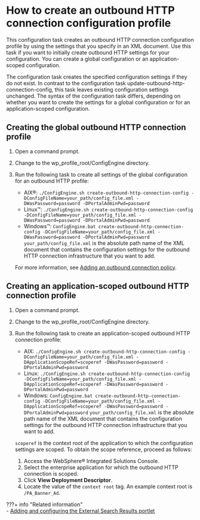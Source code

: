 # How to create an outbound HTTP connection configuration profile

This configuration task creates an outbound HTTP connection configuration profile by using the settings that you specify in an XML document. Use this task if you want to initially create outbound HTTP settings for your configuration. You can create a global configuration or an application-scoped configuration.

The configuration task creates the specified configuration settings if they do not exist. In contrast to the configuration task update-outbound-http-connection-config, this task leaves existing configuration settings unchanged. The syntax of the configuration task differs, depending on whether you want to create the settings for a global configuration or for an application-scoped configuration.

## Creating the global outbound HTTP connection profile

1.  Open a command prompt.

2.  Change to the wp_profile_root/ConfigEngine directory.

3.  Run the following task to create all settings of the global configuration for an outbound HTTP profile:

    -   AIX®: `./ConfigEngine.sh create-outbound-http-connection-config -DConfigFileName=your_path/config_file.xml -DWasPassword=password -DPortalAdminPwd=password`
    -   Linux™: `./ConfigEngine.sh create-outbound-http-connection-config -DConfigFileName=your_path/config_file.xml -DWasPassword=password -DPortalAdminPwd=password`
    -   Windows™: `ConfigEngine.bat create-outbound-http-connection-config -DConfigFileName=your_path/config_file.xml -DWasPassword=password -DPortalAdminPwd=password`
    `your_path/config_file.xml` is the absolute path name of the XML document that contains the configuration settings for the outbound HTTP connection infrastructure that you want to add.

    For more information, see [Adding an outbound connection policy](../../../../../../../extend_dx/portlets_development/web2_ui/outbound_http_connection/cfg_outbound_http_connections/sample_admin_tasks/outbhttp_cfgsmptsk_add_ob_conn_plcy.md).


## Creating an application-scoped outbound HTTP connection profile

1.  Open a command prompt.

2.  Change to the wp_profile_root/ConfigEngine directory.

3.  Run the following task to create an application-scoped outbound HTTP connection profile:

    -   AIX: `./ConfigEngine.sh create-outbound-http-connection-config -DConfigFileName=your_path/config_file.xml -DApplicationScopeRef=scoperef -DWasPassword=password -DPortalAdminPwd=password`
    -   Linux: `./ConfigEngine.sh create-outbound-http-connection-config -DConfigFileName=your_path/config_file.xml -DApplicationScopeRef=scoperef -DWasPassword=password -DPortalAdminPwd=password`
    -   Windows: `ConfigEngine.bat create-outbound-http-connection-config -DConfigFileName=your_path/config_file.xml -DApplicationScopeRef=scoperef -DWasPassword=password -DPortalAdminPwd=password`
    `your_path/config_file.xml` is the absolute path name of the XML document that contains the configuration settings for the outbound HTTP connection infrastructure that you want to add.

    `scoperef` is the context root of the application to which the configuration settings are scoped. To obtain the scope reference, proceed as follows:

    1.  Access the WebSphere® Integrated Solutions Console.
    2.  Select the enterprise application for which the outbound HTTP connection is scoped.
    3.  Click **View Deployment Descriptor**.
    4.  Locate the value of the `context root` tag.
    An example context root is `/PA_Banner_Ad`.


???+ info "Related information"  
    -   [Adding and configuring the External Search Results portlet](../../../../../../../build_sites/search/portal_search/administer_portal_search/customize_searchcenter/srtsearchlet.md)